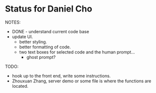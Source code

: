 # Status for Daniel Cho

NOTES:
- DONE - understand current code base
- update UI.
    - better styling.
    - better formatting of code.
    - two text boxes for selected code and the human prompt... 
        - ghost prompt?

TODO:
- hook up to the front end, write some instructions.
- Zhouxuan Zhang, server demo or some file is where the functions are located.